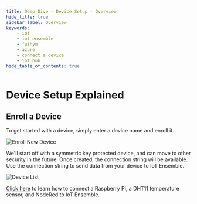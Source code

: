 ```yaml
---
title: Deep Dive - Device Setup - Overview
hide_title: true
sidebar_label: Overview 
keywords:
    - iot
    - iot ensemble
    - fathym
    - azure
    - connect a device
    - iot hub
hide_table_of_contents: true
---
```


# Device Setup Explained

## Enroll a Device

To get started with a device, simply enter a device name and enroll it.

![Enroll New Device](https://www.fathym.com/iot/img/screenshots/dashboard-enroll-device.png)

We'll start off with a symmetric key protected device, and can move to other security in the future.  Once created, the connection string will be available. Use the connection string to send data from your device to IoT Ensemble.

![Device List](https://www.fathym.com/iot/img/screenshots/dashboard-device-list-first-device.png)

[Click here](https://www.fathym.com/iot/blog/blogs/2021/january/raspberry-pi-fathym-power-bi) to learn how to connect a Raspberry Pi, a DHT11 temperature sensor, and NodeRed to IoT Ensemble.
